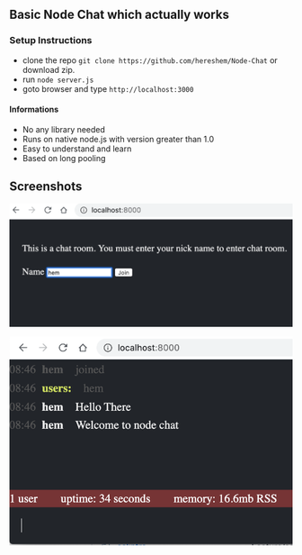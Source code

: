 ## Basic Node Chat which actually works

### Setup Instructions
- clone the repo `git clone https://github.com/hereshem/Node-Chat` or download zip.
- run `node server.js`
- goto browser and type `http://localhost:3000`


#### Informations
- No any library needed
- Runs on native node.js with version greater than 1.0
- Easy to understand and learn
- Based on long pooling

## Screenshots
![](welcome.png)

![](chat.png)
